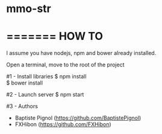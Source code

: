 mmo-str
=======

=======
HOW TO
=======

I assume you have nodejs, npm and bower already installed.

Open a terminal, move to the root of the project

#1 - Install libraries
$ npm install<br />
$ bower install<br />

#2 - Launch server
$ npm start

#3 - Authors
- Baptiste Pignol (https://github.com/BaptistePignol)
- FXHibon (https://github.com/FXHibon)